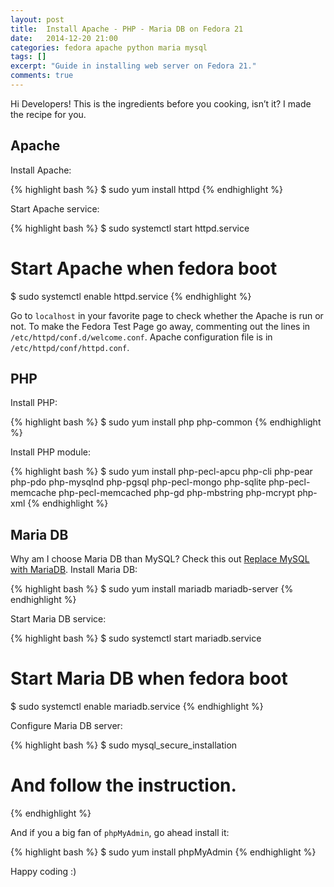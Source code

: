```yaml
---
layout: post
title:  Install Apache - PHP - Maria DB on Fedora 21
date:   2014-12-20 21:00
categories: fedora apache python maria mysql 
tags: []
excerpt: "Guide in installing web server on Fedora 21."
comments: true
---
```


Hi Developers! This is the ingredients before you cooking, isn’t it? I made the recipe for you.

## Apache

Install Apache:

{% highlight bash %}
$ sudo yum install httpd
{% endhighlight %}

Start Apache service:

{% highlight bash %}
$ sudo systemctl start httpd.service

# Start Apache when fedora boot
$ sudo systemctl enable httpd.service
{% endhighlight %}

Go to `localhost` in your favorite page to check whether the Apache is run or not. To make the Fedora Test Page go away, commenting out the lines in `/etc/httpd/conf.d/welcome.conf`. Apache configuration file is in `/etc/httpd/conf/httpd.conf`.

## PHP

Install PHP:

{% highlight bash %}
$ sudo yum install php php-common
{% endhighlight %}

Install PHP module:

{% highlight bash %}
$ sudo yum install php-pecl-apcu php-cli php-pear php-pdo php-mysqlnd php-pgsql php-pecl-mongo php-sqlite php-pecl-memcache php-pecl-memcached php-gd php-mbstring php-mcrypt php-xml
{% endhighlight %}

## Maria DB

Why am I choose Maria DB than MySQL? Check this out [Replace MySQL with MariaDB](http://fedoraproject.org/wiki/Features/ReplaceMySQLwithMariaDB). Install Maria DB:

{% highlight bash %}
$ sudo yum install mariadb mariadb-server
{% endhighlight %}

Start Maria DB service:

{% highlight bash %}
$ sudo systemctl start mariadb.service

# Start Maria DB when fedora boot
$ sudo systemctl enable mariadb.service
{% endhighlight %}

Configure Maria DB server:

{% highlight bash %}
$ sudo mysql_secure_installation

# And follow the instruction.
{% endhighlight %}

And if you a big fan of `phpMyAdmin`, go ahead install it:

{% highlight bash %}
$ sudo yum install phpMyAdmin
{% endhighlight %}

Happy coding :)